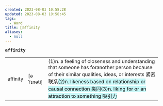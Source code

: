```yaml
---
created: 2023-08-03 10:58:28
updated: 2023-08-03 10:58:45
tags:
  - Word
title: 📖affinity
aliases:
  - null
---
```


<pre><strong>affinity</strong></pre>
|   |   |   |
|---|---|---|
|affinity|[əˈfɪnəti]|(1)n. a feeling of closeness and understanding that someone has foranother person because of their similar qualities, ideas, or interests 紧密联系<mark style="background: #ABF7F7A6;">(2)n. likeness based on relationship or causal connection 类同</mark><mark style="background: #ABF7F7A6;">(3)n. liking for or an attraction to something 吸引⼒|</mark>